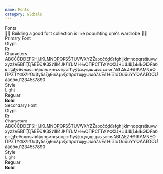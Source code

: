 ```yaml
---
name: Fonts
category: Globals
---
```


<div class="theme__markdown-component">
    <div class="theme__markdown-title">Fonts</div>
    <div class="theme__markdown-subtitle">👗🎉 Building a good font collection is like populating one's wardrobe 🎉👗</div>
    <div class="theme__markdown-preview">
        <div class="theme__fonts">
        <div class="theme__fonts-title theme__font--primary">Primary Font</div>
        <div class="theme__fonts-subtitle">
        </div>
            <div class="theme__font">
                <div class="theme__font-preview">
                    <div class="theme__font-glyph">
                        <div class="theme__font-title">Glyph</div>
                        <div class="theme__font-glyph-preview theme__font--primary">Rr</div>
                    </div>
                    <div class="theme__font-characters">
                        <div class="theme__font-title">Characters</div>
                        <div class="theme__font-characters-list theme__font--primary">ABCČĆDĐEFGHIJKLMNOPQRSŠTUVWXYZŽabcčćdđefghijklmnopqrsštuvwxyzžАБВГҐДЂЕЁЄЖЗЅИІЇЙЈКЛЉМНЊОПРСТЋУЎФХЦЧЏШЩЪЫЬЭЮЯабвгґдђеёєжзѕиіїйјклљмнњопрстћуўфхцчџшщъыьэюяΑΒΓΔΕΖΗΘΙΚΛΜΝΞΟΠΡΣΤΥΦΧΨΩαβγδεζηθικλμνξοπρστυφχψωάΆέΈέΉίϊΐΊόΌύΰϋΎΫΏĂÂÊÔƠƯăâêôơư1234567890</div>
                    </div>
                </div>
                <div class="theme__font-preview">
                    <div class="theme__font-style">
                        <div class="theme__font-title">Style</div>
                        <div class="theme__font-style-item theme__font--primary" style="font-weight: 300;">Light</div>
                        <div class="theme__font-style-item theme__font--primary" style="font-weight: 500;">Regular</div>
                        <div class="theme__font-style-item theme__font--primary" style="font-weight: 700;">Bold</div>
                    </div>            
                </div>
            </div>
        </div>
        <div class="theme__fonts">
        <div class="theme__fonts-title theme__font--secondary">Secondary Font</div>
        <div class="theme__fonts-subtitle"></div>
            <div class="theme__font">
                <div class="theme__font-preview">
                    <div class="theme__font-glyph">
                        <div class="theme__font-title">Glyph</div>
                        <div class="theme__font-glyph-preview theme__font--secondary">Rr</div>
                    </div>
                    <div class="theme__font-characters">
                        <div class="theme__font-title">Characters</div>
                        <div class="theme__font-characters-list theme__font--secondary">ABCČĆDĐEFGHIJKLMNOPQRSŠTUVWXYZŽabcčćdđefghijklmnopqrsštuvwxyzžАБВГҐДЂЕЁЄЖЗЅИІЇЙЈКЛЉМНЊОПРСТЋУЎФХЦЧЏШЩЪЫЬЭЮЯабвгґдђеёєжзѕиіїйјклљмнњопрстћуўфхцчџшщъыьэюяΑΒΓΔΕΖΗΘΙΚΛΜΝΞΟΠΡΣΤΥΦΧΨΩαβγδεζηθικλμνξοπρστυφχψωάΆέΈέΉίϊΐΊόΌύΰϋΎΫΏĂÂÊÔƠƯăâêôơư1234567890</div>
                    </div>
                </div>
                <div class="theme__font-preview">
                    <div class="theme__font-style">
                        <div class="theme__font-title">Style</div>
                        <div class="theme__font-style-item source-sans-pro theme__font--secondary" style="font-weight: 300;">Light</div>
                        <div class="theme__font-style-item source-sans-pro theme__font--secondary" style="font-weight: 500;">Regular</div>
                        <div class="theme__font-style-item source-sans-pro theme__font--secondary" style="font-weight: 700;">Bold</div>
                    </div>            
                </div>
            </div> 
        </div>
    </div>
</div>    
